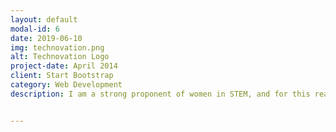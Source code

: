 ```yaml
---
layout: default
modal-id: 6
date: 2019-06-10
img: technovation.png
alt: Technovation Logo
project-date: April 2014
client: Start Bootstrap
category: Web Development
description: I am a strong proponent of women in STEM, and for this reason I took part in the University of Calgary's Technovation program. I was responsible for teaching Android programming workshops to the contestants (from elementary to high school students), whose programming backgrounds varied widely. It was incredibly meaningful and rewarding to watch the girls grow as their projects took form. <br><br> Update&#58; the "Robot Unicorns", from the junior division at the University of Calgary, have advanced to the Technovation World Pitch Finals in the San Francisco Bay Area! <br><br> https&#58;//science.ucalgary.ca/news/congratulations-team-robot-unicorns-being-technovation-junior-division-finalist <br><br>Website&#58; https&#58;//technovationchallenge.org/


---
```

